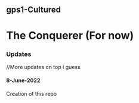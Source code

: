 ## gps1-Cultured
# **The Conquerer (For now)**

### **Updates**

//More updates on top i guess

#### 8-June-2022
Creation of this repo

